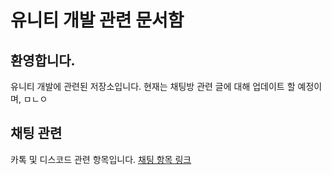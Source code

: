 # 유니티 개발 관련 문서함

## 환영합니다.
유니티 개발에 관련된 저장소입니다.
현재는 채팅방 관련 글에 대해 업데이트 할 예정이며,
ㅁㄴㅇ


## 채팅 관련

카톡 및 디스코드 관련 항목입니다.
[채팅 항목 링크](https://github.com/KorStrix/Unity_DevelopmentDocs/tree/master/Chat)

<!--stackedit_data:
eyJoaXN0b3J5IjpbLTEwMDg0OTI2ODQsOTkwNDQzMjNdfQ==
-->